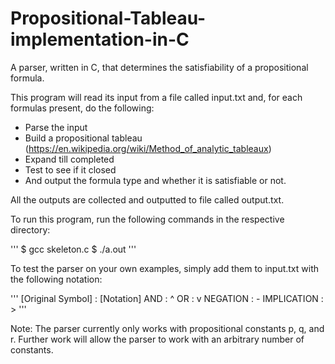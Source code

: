 # Propositional-Tableau-implementation-in-C
A parser, written in C, that determines the satisfiability of a propositional formula. 

This program will read its input from a file called input.txt and, for each formulas present, 
do the following:

- Parse the input
- Build a propositional tableau (https://en.wikipedia.org/wiki/Method_of_analytic_tableaux)
- Expand till completed
- Test to see if it closed
- And output the formula type and whether it is satisfiable or not. 

All the outputs are collected and outputted to file called output.txt.

To run this program, run the following commands in the respective directory:

'''
$ gcc skeleton.c
$ ./a.out
'''

To test the parser on your own examples, simply add them to input.txt with the following notation:

'''
[Original Symbol] : [Notation]
AND : ^
OR  : v
NEGATION : -
IMPLICATION : > 
'''

Note: The parser currently only works with propositional constants p, q, and r.
Further work will allow the parser to work with an arbitrary number of constants. 
